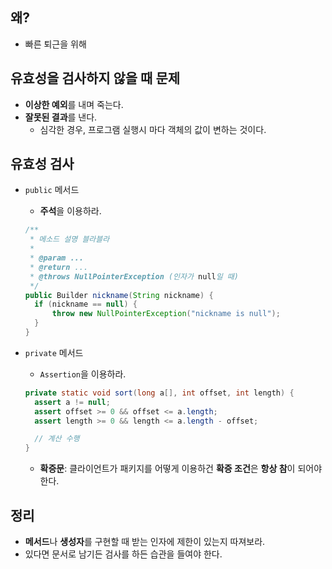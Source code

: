 ## 왜?

- 빠른 퇴근을 위해

## 유효성을 검사하지 않을 때 문제

- **이상한 예외**를 내며 죽는다.
- **잘못된 결과**를 낸다.
  - 심각한 경우, 프로그램 실행시 마다 객체의 값이 변하는 것이다.

## 유효성 검사

- `public` 메서드

  - **주석**을 이용하라.

  ```java
  /**
   * 메소드 설명 블라블라
   *
   * @param ...
   * @return ...
   * @throws NullPointerException (인자가 null일 때)
   */
  public Builder nickname(String nickname) {
  	if (nickname == null) {
      	throw new NullPointerException("nickname is null");
  	}
  }
  ```

- `private` 메서드

  - `Assertion`을 이용하라.

  ```java
  private static void sort(long a[], int offset, int length) {
  	assert a != null;
  	assert offset >= 0 && offset <= a.length;
  	assert length >= 0 && length <= a.length - offset;
  
  	// 계산 수행
  }
  ```

  - **확증문**: 클라이언트가 패키지를 어떻게 이용하건 **확증 조건**은 **항상 참**이 되어야 한다.

## 정리

- **메서드**나 **생성자**를 구현할 때 받는 인자에 제한이 있는지 따져보라.
- 있다면 문서로 남기든 검사를 하든 습관을 들여야 한다.


